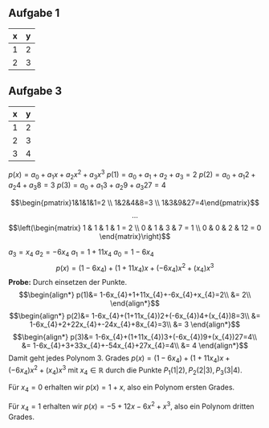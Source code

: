 ## Aufgabe 1

| **x**   | **y**   |
| --- | --- |
| 1   | 2   |
| 2   | 3   |

## Aufgabe 3

| **x** | **y** |
| ----- | ----- |
| 1     | 2     |
| 2     | 3     |
| 3     | 4     |
$p(x)=a_{0}+a_{1}x+a_{2}x^{2}+a_{3}x^{3}$
$p(1)=a_{0}+a_{1}+a_{2}+a_{3}=2$
$p(2)=a_{0}+a_{1}2+a_{2}4+a_{3}8=3$
$p(3)=a_{0}+a_{1}3+a_{2}9+a_{3}27=4$

$$\begin{pmatrix}1&1&1&1=2 \\ 1&2&4&8=3 \\ 1&3&9&27=4\end{pmatrix}$$
$$\ldots$$
$$\left(\begin{matrix}
1 & 1 & 1 & 1 = 2 \\
0 & 1 & 3 & 7 = 1 \\
0 & 0 & 2 & 12 = 0
\end{matrix}\right)$$

$a_{3}=x_{4}$
$a_{2}=-6x_{4}$
$a_{1}=1+11x_{4}$
$a_{0}=1-6x_{4}$
$$p(x)=(1-6x_{4})+(1+11x_{4})x+(-6x_{4})x^{2}+(x_{4})x^3$$
**Probe:** Durch einsetzen der Punkte.
$$\begin{align*}
p(1)&= 1-6x_{4}+1+11x_{4}+-6x_{4}+x_{4}=2\\
&= 2\\
\end{align*}$$
$$\begin{align*}
p(2)&= 1-6x_{4}+(1+11x_{4})2+(-6x_{4})4+(x_{4})8=3\\
&= 1-6x_{4}+2+22x_{4}+-24x_{4}+8x_{4}=3\\
&= 3
\end{align*}$$
$$\begin{align*}
p(3)&= 1-6x_{4}+(1+11x_{4})3+(-6x_{4})9+(x_{4})27=4\\
&= 1-6x_{4}+3+33x_{4}+-54x_{4}+27x_{4}=4\\
&= 4
\end{align*}$$
Damit geht jedes Polynom 3. Grades $p(x)=(1-6x_{4})+(1+11x_{4})x+(-6x_{4})x^{2}+(x_{4})x^3$ mit $x_{4}\in \mathbb{R}$ durch die Punkte $P_{1}(1|2), P_{2}(2|3), P_{3}(3|4)$.

Für $x_{4}=0$ erhalten wir $p(x)=1+x$, also ein Polynom ersten Grades.

Für $x_{4}=1$ erhalten wir $p(x)=-5+12x-6x^{2}+x^3$, also ein Polynom dritten Grades.